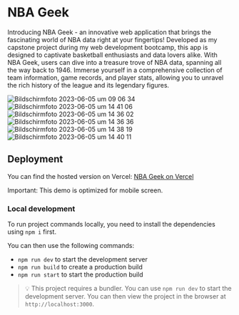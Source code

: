 # NBA Geek

Introducing NBA Geek - an innovative web application that brings the fascinating world of NBA data right at your fingertips! Developed as my capstone project during my web development bootcamp, this app is designed to captivate basketball enthusiasts and data lovers alike.
With NBA Geek, users can dive into a treasure trove of NBA data, spanning all the way back to 1946. Immerse yourself in a comprehensive collection of team information, game records, and player stats, allowing you to unravel the rich history of the league and its legendary figures.

![Bildschirmfoto 2023-06-05 um 09 06 34](https://github.com/mzschunke/capstone-project/assets/126678296/83bfc76a-3eaa-497e-b091-5dc6dd8a3820)
![Bildschirmfoto 2023-06-05 um 14 41 06](https://github.com/mzschunke/capstone-project/assets/126678296/27d860c3-6d94-4974-8411-7629eb2d0304)
![Bildschirmfoto 2023-06-05 um 14 36 02](https://github.com/mzschunke/capstone-project/assets/126678296/4158a0dc-32ab-461c-8d8d-ed46ae26fdea)
![Bildschirmfoto 2023-06-05 um 14 36 36](https://github.com/mzschunke/capstone-project/assets/126678296/5f448e30-d576-49a8-9767-c58f38be5b77)
![Bildschirmfoto 2023-06-05 um 14 38 19](https://github.com/mzschunke/capstone-project/assets/126678296/fa210c2e-3b29-4cce-86ea-b20f52d3d045)
![Bildschirmfoto 2023-06-05 um 14 40 11](https://github.com/mzschunke/capstone-project/assets/126678296/fa3a2499-f79b-4175-ab62-caf9f23d5a6b)


## Deployment

You can find the hosted version on Vercel: [NBA Geek on Vercel](https://nba-geek-mzschunke-s-team.vercel.app)

Important: This demo is optimized for mobile screen.

### Local development

To run project commands locally, you need to install the dependencies using `npm i` first.

You can then use the following commands:

- `npm run dev` to start the development server
- `npm run build` to create a production build
- `npm run start` to start the production build

> 💡 This project requires a bundler. You can use `npm run dev` to start the development server. You can then view the project in the browser at `http://localhost:3000`.
